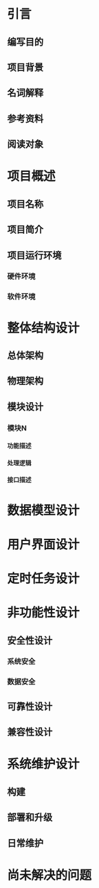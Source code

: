 # 引言
## 编写目的

## 项目背景

## 名词解释

## 参考资料

## 阅读对象

# 项目概述
## 项目名称 

## 项目简介

## 项目运行环境

### 硬件环境

### 软件环境

# 整体结构设计

## 总体架构

## 物理架构

## 模块设计

### 模块N

#### 功能描述

#### 处理逻辑

#### 接口描述

# 数据模型设计

# 用户界面设计

# 定时任务设计

# 非功能性设计
## 安全性设计

### 系统安全

### 数据安全

## 可靠性设计

## 兼容性设计

# 系统维护设计

## 构建

## 部署和升级

## 日常维护

# 尚未解决的问题